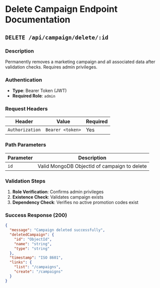# Delete Campaign Endpoint Documentation

## `DELETE /api/campaign/delete/:id`

### Description
Permanently removes a marketing campaign and all associated data after validation checks. Requires admin privileges.

### Authentication
- **Type**: Bearer Token (JWT)
- **Required Role**: `admin`

### Request Headers
| Header | Value | Required |
|--------|-------|----------|
| `Authorization` | `Bearer <token>` | Yes |

### Path Parameters
| Parameter | Description |
|-----------|-------------|
| `id` | Valid MongoDB ObjectId of campaign to delete |

### Validation Steps
1. **Role Verification**: Confirms admin privileges
2. **Existence Check**: Validates campaign exists
3. **Dependency Check**: Verifies no active promotion codes exist

### Success Response (200)
```json
{
  "message": "Campaign deleted successfully",
  "deletedCampaign": {
    "id": "ObjectId",
    "name": "string",
    "type": "string"
  },
  "timestamp": "ISO 8601",
  "links": {
    "list": "/campaigns",
    "create": "/campaigns"
  }
}